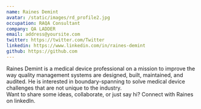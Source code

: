 ```yaml
---
name: Raines Demint
avatar: /static/images/rd_profile2.jpg
occupation: RAQA Consultant
company: QA LADDER
email: address@yoursite.com
twitter: https://twitter.com/Twitter
linkedin: https://www.linkedin.com/in/raines-demint
github: https://github.com
---
```


Raines Demint is a medical device professional on a mission to improve the way quality management systems are designed, built, maintained, and audited. He is interested in boundary-spanning to solve medical device challenges that are not unique to the industry.  
Want to share some ideas, collaborate, or just say hi? Connect with Raines on linkedIn.
